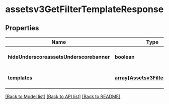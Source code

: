 # assetsv3GetFilterTemplateResponse

## Properties
Name | Type | Description | Notes
------------ | ------------- | ------------- | -------------
**hideUnderscoreassetsUnderscorebanner** | **boolean** |  | [optional] [default to null]
**templates** | [**array[Assetsv3FilterTemplate]**](Assetsv3FilterTemplate.md) | list of templates | [optional] [default to null]

[[Back to Model list]](../README.md#documentation-for-models) [[Back to API list]](../README.md#documentation-for-api-endpoints) [[Back to README]](../README.md)


